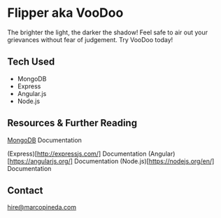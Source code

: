 # Flipper aka VooDoo #

The brighter the light, the darker the shadow! Feel safe to air out your grievances without fear of judgement. Try VooDoo today!


## Tech Used ##

- MongoDB
- Express
- Angular.js
- Node.js

## Resources & Further Reading ##

[MongoDB](https://docs.mongodb.org/manual/) Documentation

(Express)[http://expressjs.com/] Documentation
(Angular)[https://angularjs.org/] Documentation
(Node.js)[https://nodejs.org/en/] Documentation 


## Contact ##

hire@marcopineda.com
